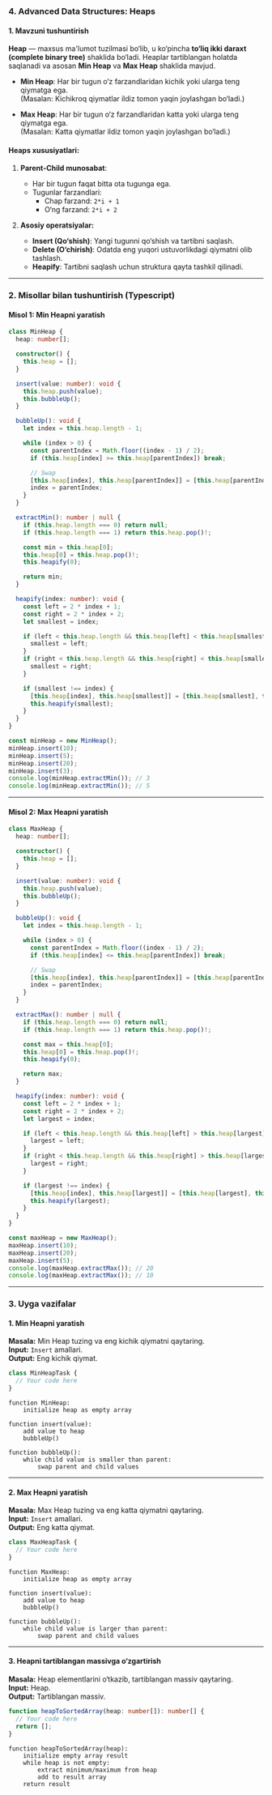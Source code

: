 ### **4. Advanced Data Structures: Heaps**

#### **1. Mavzuni tushuntirish**

**Heap** — maxsus ma'lumot tuzilmasi bo‘lib, u ko‘pincha **to‘liq ikki daraxt (complete binary tree)** shaklida bo‘ladi. Heaplar tartiblangan holatda saqlanadi va asosan **Min Heap** va **Max Heap** shaklida mavjud.

- **Min Heap**: Har bir tugun o‘z farzandlaridan kichik yoki ularga teng qiymatga ega.  
  (Masalan: Kichikroq qiymatlar ildiz tomon yaqin joylashgan bo‘ladi.)
  
- **Max Heap**: Har bir tugun o‘z farzandlaridan katta yoki ularga teng qiymatga ega.  
  (Masalan: Katta qiymatlar ildiz tomon yaqin joylashgan bo‘ladi.)

#### **Heaps xususiyatlari:**
1. **Parent-Child munosabat**:
   - Har bir tugun faqat bitta ota tugunga ega.
   - Tugunlar farzandlari:
     - Chap farzand: `2*i + 1`
     - O‘ng farzand: `2*i + 2`

2. **Asosiy operatsiyalar:**
   - **Insert (Qo‘shish)**: Yangi tugunni qo‘shish va tartibni saqlash.
   - **Delete (O‘chirish)**: Odatda eng yuqori ustuvorlikdagi qiymatni olib tashlash.
   - **Heapify**: Tartibni saqlash uchun struktura qayta tashkil qilinadi.

---

### **2. Misollar bilan tushuntirish (Typescript)**

#### **Misol 1: Min Heapni yaratish**

```typescript
class MinHeap {
  heap: number[];

  constructor() {
    this.heap = [];
  }

  insert(value: number): void {
    this.heap.push(value);
    this.bubbleUp();
  }

  bubbleUp(): void {
    let index = this.heap.length - 1;

    while (index > 0) {
      const parentIndex = Math.floor((index - 1) / 2);
      if (this.heap[index] >= this.heap[parentIndex]) break;

      // Swap
      [this.heap[index], this.heap[parentIndex]] = [this.heap[parentIndex], this.heap[index]];
      index = parentIndex;
    }
  }

  extractMin(): number | null {
    if (this.heap.length === 0) return null;
    if (this.heap.length === 1) return this.heap.pop()!;

    const min = this.heap[0];
    this.heap[0] = this.heap.pop()!;
    this.heapify(0);

    return min;
  }

  heapify(index: number): void {
    const left = 2 * index + 1;
    const right = 2 * index + 2;
    let smallest = index;

    if (left < this.heap.length && this.heap[left] < this.heap[smallest]) {
      smallest = left;
    }
    if (right < this.heap.length && this.heap[right] < this.heap[smallest]) {
      smallest = right;
    }

    if (smallest !== index) {
      [this.heap[index], this.heap[smallest]] = [this.heap[smallest], this.heap[index]];
      this.heapify(smallest);
    }
  }
}

const minHeap = new MinHeap();
minHeap.insert(10);
minHeap.insert(5);
minHeap.insert(20);
minHeap.insert(3);
console.log(minHeap.extractMin()); // 3
console.log(minHeap.extractMin()); // 5
```

---

#### **Misol 2: Max Heapni yaratish**

```typescript
class MaxHeap {
  heap: number[];

  constructor() {
    this.heap = [];
  }

  insert(value: number): void {
    this.heap.push(value);
    this.bubbleUp();
  }

  bubbleUp(): void {
    let index = this.heap.length - 1;

    while (index > 0) {
      const parentIndex = Math.floor((index - 1) / 2);
      if (this.heap[index] <= this.heap[parentIndex]) break;

      // Swap
      [this.heap[index], this.heap[parentIndex]] = [this.heap[parentIndex], this.heap[index]];
      index = parentIndex;
    }
  }

  extractMax(): number | null {
    if (this.heap.length === 0) return null;
    if (this.heap.length === 1) return this.heap.pop()!;

    const max = this.heap[0];
    this.heap[0] = this.heap.pop()!;
    this.heapify(0);

    return max;
  }

  heapify(index: number): void {
    const left = 2 * index + 1;
    const right = 2 * index + 2;
    let largest = index;

    if (left < this.heap.length && this.heap[left] > this.heap[largest]) {
      largest = left;
    }
    if (right < this.heap.length && this.heap[right] > this.heap[largest]) {
      largest = right;
    }

    if (largest !== index) {
      [this.heap[index], this.heap[largest]] = [this.heap[largest], this.heap[index]];
      this.heapify(largest);
    }
  }
}

const maxHeap = new MaxHeap();
maxHeap.insert(10);
maxHeap.insert(20);
maxHeap.insert(5);
console.log(maxHeap.extractMax()); // 20
console.log(maxHeap.extractMax()); // 10
```

---

### **3. Uyga vazifalar**

#### **1. Min Heapni yaratish**

**Masala:** Min Heap tuzing va eng kichik qiymatni qaytaring.  
**Input:** `Insert` amallari.  
**Output:** Eng kichik qiymat.  

```typescript
class MinHeapTask {
  // Your code here
}
```

```pseudo
function MinHeap:
    initialize heap as empty array

function insert(value):
    add value to heap
    bubbleUp()

function bubbleUp():
    while child value is smaller than parent:
        swap parent and child values
```

---

#### **2. Max Heapni yaratish**

**Masala:** Max Heap tuzing va eng katta qiymatni qaytaring.  
**Input:** `Insert` amallari.  
**Output:** Eng katta qiymat.  

```typescript
class MaxHeapTask {
  // Your code here
}
```

```pseudo
function MaxHeap:
    initialize heap as empty array

function insert(value):
    add value to heap
    bubbleUp()

function bubbleUp():
    while child value is larger than parent:
        swap parent and child values
```

---

#### **3. Heapni tartiblangan massivga o‘zgartirish**

**Masala:** Heap elementlarini o‘tkazib, tartiblangan massiv qaytaring.  
**Input:** Heap.  
**Output:** Tartiblangan massiv.  

```typescript
function heapToSortedArray(heap: number[]): number[] {
  // Your code here
  return [];
}
```

```pseudo
function heapToSortedArray(heap):
    initialize empty array result
    while heap is not empty:
        extract minimum/maximum from heap
        add to result array
    return result
```